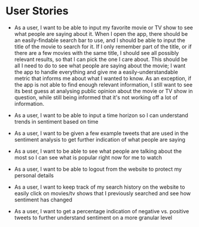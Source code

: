 # User Stories

* As a user, I want to be able to input my favorite movie or TV show to see what people are saying about it. When I open the app, there should be an easily-findable search bar to use, and I should be able to input the title of the movie to search for it. If I only remember part of the title, or if there are a few movies with the same title, I should see all possibly relevant results, so that I can pick the one I care about. This should be all I need to do to see what people are saying about the movie; I want the app to handle everything and give me a easily-understandable metric that informs me about what I wanted to know. As an exception, if the app is not able to find enough relevant information, I still want to see its best guess at analysing public opinion about the movie or TV show in question, while still being informed that it's not working off a lot of information.

* As a user, I want to be able to input a time horizon so I can understand trends in sentiment based on time

* As a user, I want to be given a few example tweets that are used in the sentiment analysis to get further indication of what people are saying

* As a user, I want to be able to see what people are talking about the most so I can see what is popular right now for me to watch

* As a user, I want to be able to logout from the website to protect my personal details

* As a user, I want to keep track of my search history on the website to easily click on movies/tv shows that I previously searched and see how sentiment has changed

* As a user, I want to get a percentage indication of negative vs. positive tweets to further understand sentiment on a more granular level

